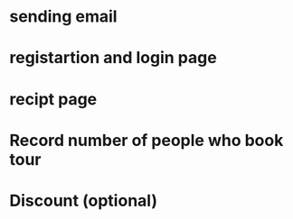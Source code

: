 # sending email 

# registartion and login page

# recipt page

# Record number of people who book tour

# Discount (optional)

